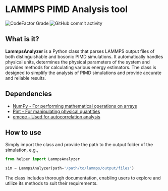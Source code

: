 # LAMMPS PIMD Analysis tool
![CodeFactor Grade](https://www.codefactor.io/repository/github/higj/pimd-analysis/badge)
![GitHub commit activity](https://img.shields.io/github/commit-activity/m/higj/pimd-analysis)

## What is it?

**LammpsAnalyzer** is a Python class that parses LAMMPS output 
files of both distinguishable and bosonic PIMD simulations. 
It automatically handles physical units, determines the physical parameters 
of the system and provides methods for calculating various energy estimators. 
The class is designed to simplify the analysis of PIMD simulations 
and provide accurate and reliable results.

## Dependencies
- [NumPy - For performing mathematical operations on arrays](https://www.numpy.org)
- [Pint - For manipulating physical quantities](https://pint.readthedocs.io/en/stable/)
- [emcee - Used for autocorrelation analysis](https://emcee.readthedocs.io/en/stable/)

## How to use
Simply import the class and provide the path to the output folder of the simulation, e.g.,

```python
from helper import LammpsAnalyzer

sim = LammpsAnalyzer(path='/path/to/lammps/output/files')
```

The class includes thorough documentation, enabling users to explore 
and utilize its methods to suit their requirements.

